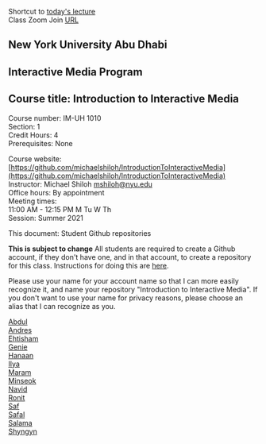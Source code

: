 Shortcut to [today's lecture](lectureNotes.md/#todays-lecture)    
Class Zoom Join [URL](https://nyu.zoom.us/j/94814003038)


## New York University Abu Dhabi    
## Interactive Media Program    
## Course title: Introduction to Interactive Media  
Course number: IM-UH 1010   
Section: 1    
Credit Hours: 4         
Prerequisites: None       

Course website: [https://github.com/michaelshiloh/IntroductionToInteractiveMedia](https://github.com/michaelshiloh/IntroductionToInteractiveMedia)      
Instructor: Michael Shiloh mshiloh@nyu.edu    
Office hours: By appointment  
Meeting times:        
11:00 AM - 12:15 PM     M Tu W Th  
Session: Summer 2021       

This document: Student Github repositories

**This is subject to change**
All students are required to create a Github account, if they don't have one,
and in that account, to create a repository for this class. Instructions for
doing this are
[here](https://github.com/michaelshiloh/resourcesForClasses#github-resources).

Please use your name for your account name so that I can more easily recognize
it, and name your repository "Introduction to Interactive Media". If you don't
want to use your name for privacy reasons, please choose an alias that I can
recognize as you.

[Abdul](https://github.com/asgomda/intro_to_im)  
[Andres](https://github.com/andresugartechea/introToIM)  
[Ehtisham](https://github.com/ehtishamoas/introToIM)  
[Genie](https://github.com/FairyyGenie/introToIM)  
[Hanaan](https://github.com/hanaanr/intro_to_im)  
[Ilya](https://github.com/ilya-aki/introToIM)  
[Maram](https://github.com/maramalashqar/intro_to_im)  
[Minseok](https://github.com/MinseokKim0813/IntroToIM)  
[Navid]( https://github.com/navid233/IntroToIM)  
[Ronit](https://github.com/ronit-singh/Intro_to_IM)  
[Saf](https://github.com/safimasafi/introtoim.git)  
[Safal](https://github.com/safal312/introToIM)  
[Salama](https://github.com/SalamaAlmheiri/introToIM)  
[Shyngyn](https://github.com/karishev/introtoim)  
